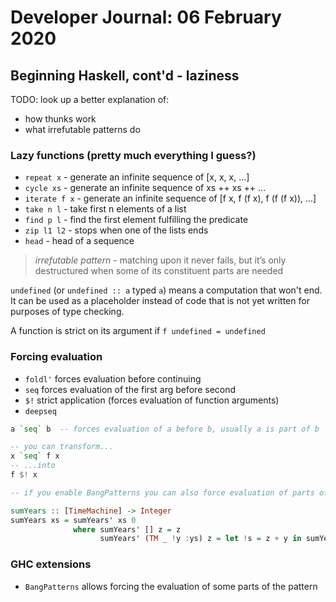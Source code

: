# Developer Journal: 06 February 2020

## Beginning Haskell, cont'd - laziness

TODO: look up a better explanation of:

- how thunks work
- what irrefutable patterns do

### Lazy functions (pretty much everything I guess?)

- `repeat x` - generate an infinite sequence of [x, x, x, ...]
- `cycle xs` - generate an infinite sequence of xs ++ xs ++ ...
- `iterate f x` - generate an infinite sequence of [f x, f (f x), f (f (f x)), ...]
- `take n l` - take first n elements of a list
- `find p l` - find the first element fulfilling the predicate
- `zip l1 l2` - stops when one of the lists ends
- `head` - head of a sequence

> _irrefutable pattern_ - matching upon it never fails, but it’s only
> destructured when some of its constituent parts are needed

`undefined` (or `undefined :: a` typed `a`) means a computation that won't end.
It can be used as a placeholder instead of code that is not yet written
for purposes of type checking.

A function is strict on its argument if `f undefined = undefined`

### Forcing evaluation

- `foldl'` forces evaluation before continuing
- `seq` forces evaluation of the first arg before second
- `$!` strict application (forces evaluation of function arguments)
- `deepseq`

```haskell
a `seq` b  -- forces evaluation of a before b, usually a is part of b

-- you can transform...
x `seq` f x
-- ...into
f $! x

-- if you enable BangPatterns you can also force evaluation of parts of patterns

sumYears :: [TimeMachine] -> Integer
sumYears xs = sumYears' xs 0
              where sumYears' [] z = z
                    sumYears' (TM _ !y :ys) z = let !s = z + y in sumYears' ys s
```

### GHC extensions

- `BangPatterns` allows forcing the evaluation of some parts of the pattern
